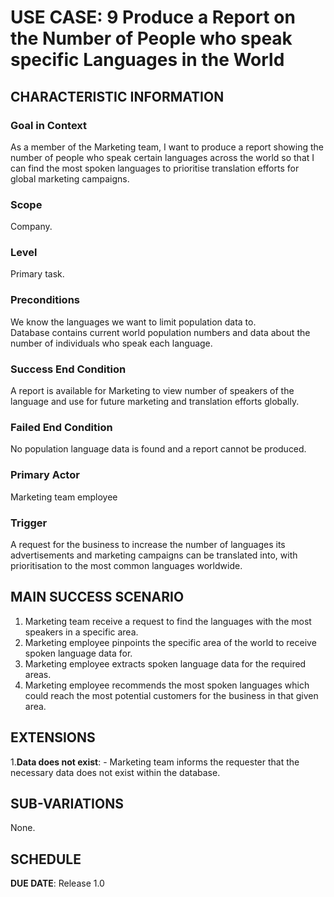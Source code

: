 # USE CASE: 9 Produce a Report on the Number of People who speak specific Languages in the World

## CHARACTERISTIC INFORMATION

### Goal in Context

As a member of the Marketing team, I want to produce a report showing the number of people who speak certain languages across the world so that I can find the most spoken languages to prioritise translation efforts for global marketing campaigns.

### Scope

Company.

### Level

Primary task.

### Preconditions

We know the languages we want to limit population data to.  
Database contains current world population numbers and data about the number of individuals who speak each language.

### Success End Condition

A report is available for Marketing to view number of speakers of the language and use for future marketing and translation efforts globally.

### Failed End Condition

No population language data is found and a report cannot be produced.

### Primary Actor

Marketing team employee

### Trigger

A request for the business to increase the number of languages its advertisements and marketing campaigns can be translated into, with prioritisation to the most common languages worldwide.

## MAIN SUCCESS SCENARIO

1. Marketing team receive a request to find the languages with the most speakers in a specific area.
2. Marketing employee pinpoints the specific area of the world to receive spoken language data for.
3. Marketing employee extracts spoken language data for the required areas.
4. Marketing employee recommends the most spoken languages which could reach the most potential customers for the business in that given area.

## EXTENSIONS

1.**Data does not exist**: 
    - Marketing team informs the requester that the necessary data does not exist within the database.

## SUB-VARIATIONS

None.

## SCHEDULE

**DUE DATE**: Release 1.0